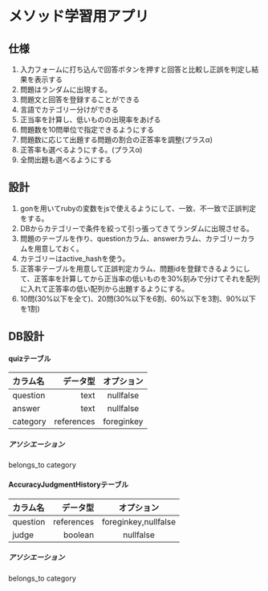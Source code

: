 # メソッド学習用アプリ

## 仕様
1. 入力フォームに打ち込んで回答ボタンを押すと回答と比較し正誤を判定し結果を表示する
1. 問題はランダムに出現する。
1. 問題文と回答を登録することができる
1. 言語でカテゴリー分けができる
1. 正当率を計算し、低いものの出現率をあげる
1. 問題数を10問単位で指定できるようにする
  1. 問題数に応じて出題する問題の割合の正答率を調整(プラスα)
  1. 正答率も選べるようにする。(プラスα)
  1. 全問出題も選べるようにする
## 設計

1. gonを用いてrubyの変数をjsで使えるようにして、一致、不一致で正誤判定をする。
1. DBからカテゴリーで条件を絞って引っ張ってきてランダムに出現させる。
1. 問題のテーブルを作り、questionカラム、answerカラム、カテゴリーカラムを用意しておく。
1. カテゴリーはactive_hashを使う。
1. 正答率テーブルを用意して正誤判定カラム、問題idを登録できるようにして、正答率を計算してから正当率の低いものを30%刻みで分けてそれを配列に入れて正答率の低い配列から出題するようにする。
  1. 10問(30%以下を全て)、20問(30%以下を6割、60%以下を3割、90%以下を1割)

## DB設計

#### quizテーブル

| カラム名      |       データ型 |    オプション    |
|:-----------------|------------------:|:------------------:|
| question             |        text |        nullfalse        |
| answer           |            text |       nullfalse       |
| category               |      references |         foreginkey         |

##### アソシエーション
belongs_to category

#### AccuracyJudgmentHistoryテーブル

| カラム名      |       データ型 |    オプション    |
|:-----------------|------------------:|:------------------:|
| question             |        references |        foreginkey,nullfalse        |
| judge           |            boolean |       nullfalse       |

##### アソシエーション
belongs_to category

